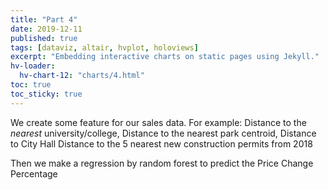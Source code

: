 ```yaml
---
title: "Part 4"
date: 2019-12-11
published: true
tags: [dataviz, altair, hvplot, holoviews]
excerpt: "Embedding interactive charts on static pages using Jekyll."
hv-loader:
  hv-chart-12: "charts/4.html"
toc: true
toc_sticky: true
---
```


We create some feature for our sales data. For example:
Distance to the *nearest* university/college,
Distance to the nearest park centroid,
Distance to City Hall
Distance to the 5 nearest new construction permits from 2018

Then we make a regression by random forest to predict the Price Change Percentage

<div id="hv-chart-12"></div>
